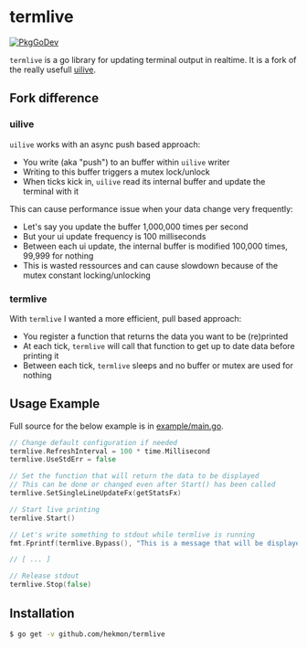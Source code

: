# termlive
[![PkgGoDev](https://pkg.go.dev/badge/github.com/hekmon/termlive)](https://pkg.go.dev/github.com/hekmon/termlive)

`termlive` is a go library for updating terminal output in realtime. It is a fork of the really usefull [uilive](github.com/gosuri/uilive).

## Fork difference

### uilive

`uilive` works with an async push based approach:
* You write (aka "push") to an buffer within `uilive` writer
* Writing to this buffer triggers a mutex lock/unlock
* When ticks kick in, `uilive` read its internal buffer and update the terminal with it

This can cause performance issue when your data change very frequently:
* Let's say you update the buffer 1,000,000 times per second
* But your ui update frequency is 100 milliseconds
* Between each ui update, the internal buffer is modified 100,000 times, 99,999 for nothing
* This is wasted ressources and can cause slowdown because of the mutex constant locking/unlocking

### termlive

With `termlive` I wanted a more efficient, pull based approach:
* You register a function that returns the data you want to be (re)printed
* At each tick, `termlive` will call that function to get up to date data before printing it
* Between each tick, `termlive` sleeps and no buffer or mutex are used for nothing


## Usage Example

Full source for the below example is in [example/main.go](example/main.go).

```go
// Change default configuration if needed
termlive.RefreshInterval = 100 * time.Millisecond
termlive.UseStdErr = false

// Set the function that will return the data to be displayed
// This can be done or changed even after Start() has been called
termlive.SetSingleLineUpdateFx(getStatsFx)

// Start live printing
termlive.Start()

// Let's write something to stdout while termlive is running
fmt.Fprintf(termlive.Bypass(), "This is a message that will be displayed on stdout while the counter is running\n")

// [ ... ]

// Release stdout
termlive.Stop(false)
```

## Installation

```sh
$ go get -v github.com/hekmon/termlive
```
